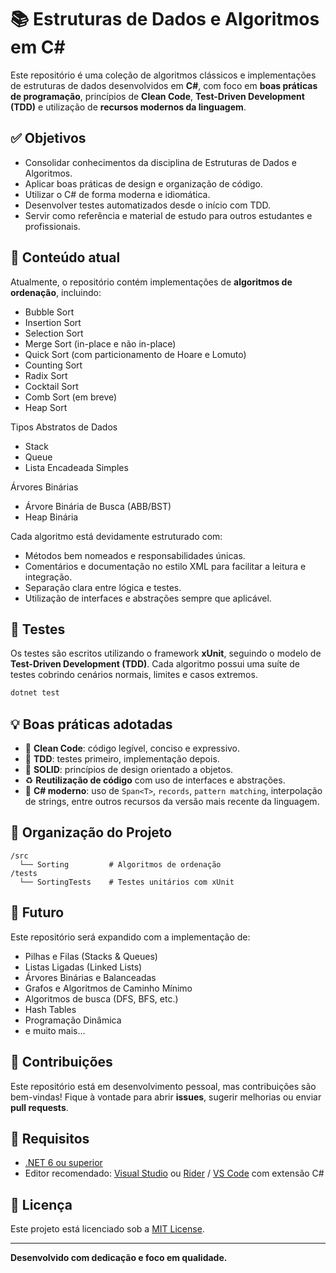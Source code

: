 # 📚 Estruturas de Dados e Algoritmos em C#

Este repositório é uma coleção de algoritmos clássicos e implementações de estruturas de dados desenvolvidos em **C#**, com foco em **boas práticas de programação**, princípios de **Clean Code**, **Test-Driven Development (TDD)** e utilização de **recursos modernos da linguagem**.

## ✅ Objetivos

- Consolidar conhecimentos da disciplina de Estruturas de Dados e Algoritmos.
- Aplicar boas práticas de design e organização de código.
- Utilizar o C# de forma moderna e idiomática.
- Desenvolver testes automatizados desde o início com TDD.
- Servir como referência e material de estudo para outros estudantes e profissionais.

## 📌 Conteúdo atual

Atualmente, o repositório contém implementações de **algoritmos de ordenação**, incluindo:

- Bubble Sort
- Insertion Sort
- Selection Sort
- Merge Sort (in-place e não in-place)
- Quick Sort (com particionamento de Hoare e Lomuto)
- Counting Sort
- Radix Sort
- Cocktail Sort
- Comb Sort (em breve)
- Heap Sort

Tipos Abstratos de Dados

- Stack
- Queue
- Lista Encadeada Simples

Árvores Binárias

- Árvore Binária de Busca (ABB/BST)
- Heap Binária

Cada algoritmo está devidamente estruturado com:

- Métodos bem nomeados e responsabilidades únicas.
- Comentários e documentação no estilo XML para facilitar a leitura e integração.
- Separação clara entre lógica e testes.
- Utilização de interfaces e abstrações sempre que aplicável.

## 🧪 Testes

Os testes são escritos utilizando o framework **xUnit**, seguindo o modelo de **Test-Driven Development (TDD)**. Cada algoritmo possui uma suíte de testes cobrindo cenários normais, limites e casos extremos.

```bash
dotnet test
```

## 💡 Boas práticas adotadas

- 🧼 **Clean Code**: código legível, conciso e expressivo.
- 🧪 **TDD**: testes primeiro, implementação depois.
- 🧩 **SOLID**: princípios de design orientado a objetos.
- ♻️ **Reutilização de código** com uso de interfaces e abstrações.
- 🚀 **C# moderno**: uso de `Span<T>`, `records`, `pattern matching`, interpolação de strings, entre outros recursos da versão mais recente da linguagem.

## 📂 Organização do Projeto

```
/src
  └── Sorting         # Algoritmos de ordenação
/tests
  └── SortingTests    # Testes unitários com xUnit
```

## 🔮 Futuro

Este repositório será expandido com a implementação de:

- Pilhas e Filas (Stacks & Queues)
- Listas Ligadas (Linked Lists)
- Árvores Binárias e Balanceadas
- Grafos e Algoritmos de Caminho Mínimo
- Algoritmos de busca (DFS, BFS, etc.)
- Hash Tables
- Programação Dinâmica
- e muito mais...

## 🤝 Contribuições

Este repositório está em desenvolvimento pessoal, mas contribuições são bem-vindas! Fique à vontade para abrir **issues**, sugerir melhorias ou enviar **pull requests**.

## 📘 Requisitos

- [.NET 6 ou superior](https://dotnet.microsoft.com/)
- Editor recomendado: [Visual Studio](https://visualstudio.microsoft.com/) ou [Rider](https://www.jetbrains.com/rider/) / [VS Code](https://code.visualstudio.com/) com extensão C#

## 📄 Licença

Este projeto está licenciado sob a [MIT License](LICENSE).

---

**Desenvolvido com dedicação e foco em qualidade.**
